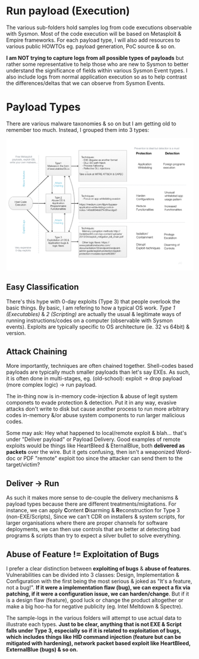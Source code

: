 # Run payload (Execution)
The various sub-folders hold samples log from code executions observable with Sysmon. Most of the code execution will be based on Metasploit & Empire frameworks. For each payload type, I will also add resources to various public HOWTOs eg. payload generation, PoC source & so on.

**I am NOT trying to capture logs from all possible types of payloads** but rather some representative to help those who are new to Sysmon to better understand the significance of fields within various Sysmon Event types. I also include logs from normal application execution so as to help contrast the differences/deltas that we can observe from Sysmon Events. 

# Payload Types
There are various malware taxonomies & so on but I am getting old to remember too much. Instead, I grouped them into 3 types:

![](payloadtypes.png)

## Easy Classification

There's this hype with 0-day exploits (Type 3) that people overlook the basic things. By basic, I am refering to how a typical OS work. *Type 1 (Executables)* & *2 (Scripting)* are actually the usual & legitimate ways of running instructions/codes on a computer (observable with Sysmon events). Exploits are typically specific to OS architecture (ie. 32 vs 64bit) & version.  

## Attack Chaining

More importantly, techniques are often chained together. Shell-codes based payloads are typically much smaller payloads than let's say EXEs. As such, it is often done in multi-stages, eg. (old-school): exploit -> drop payload (more complex logic) -> run payload. 

The in-thing now is in-memory code-injection & abuse of legit system componets to evade protection & detection. Put it in any way, evasive attacks don't write to disk but cause another process to run more arbitrary codes in-memory &/or abuse system components to run larger malicious codes. 

Some may ask: Hey what happened to local/remote exploit & blah... that's under "Deliver payload" or Payload Delivery. Good examples of remote exploits would be things like HeartBleed & EternalBlue, both **delivered as packets** over the wire. But it gets confusing, then isn't a weaponized Word-doc or PDF "remote" exploit too since the attacker can send them to the target/victim? 

## Deliver -> Run

As such it makes more sense to de-couple the delivery mechanisms & payload types because there are different treatments/migitations. For instance, we can apply **C**ontent **D**isarming & **R**econstruction for Type 3 (non-EXE/Scripts), Since we can't CDR on installers & system scripts, for larger organisations where there are proper channels for software deployments, we can then use controls that are better at detecting bad programs & scripts than try to expect a silver bullet to solve everything. 

## Abuse of Feature != Exploitation of Bugs

I prefer a clear distinction between **exploiting of bugs** & **abuse of features**. Vulnerabilities can be divided into 3 classes: Design, Implementation & Configuration with the first being the most serious & joked as "It's a feature, not a bug!". **If it were a implementation flaw (bug), we can expect a fix via patching, if it were a configuration issue, we can harden/change**. But if it is a design flaw (feature), good luck or change the product altogether or make a big hoo-ha for negative publicity (eg. Intel Meltdown & Spectre).

The sample-logs in the various folders will attempt to use actual data to illustrate each types. **Just to be clear, anything that is not EXE & Script falls under Type 3, especially so if it is related to exploitation of bugs, which includes things like HID command injection (feature but can be mitigated with hardening), network packet based exploit like HeartBleed, ExternalBlue (bugs) & so on.**